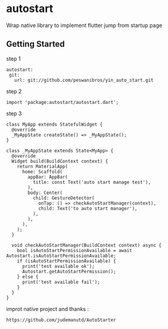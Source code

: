 # autostart

Wrap native library to implement flutter jump from startup page

## Getting Started


step 1

    autostart:
     git:
       url: git://github.com/peswanibros/yin_auto_start.git

step 2
    
    import 'package:autostart/autostart.dart';
    
   
step 3
        
    class MyApp extends StatefulWidget {
      @override
      _MyAppState createState() => _MyAppState();
    }
    
    class _MyAppState extends State<MyApp> {
      @override
      Widget build(BuildContext context) {
        return MaterialApp(
          home: Scaffold(
            appBar: AppBar(
              title: const Text('auto start manage test'),
            ),
            body: Center(
              child: GestureDetector(
                onTap: () => checkAutoStartManager(context),
                child: Text('to auto start manager'),
              ),
            ),
          ),
        );
      }
    
      void checkAutoStartManager(BuildContext context) async {
        bool isAutoStartPermissionAvailable = await Autostart.isAutoStartPermissionAvailable;
        if (isAutoStartPermissionAvailable) {
          print('test available ok');
          Autostart.getAutoStartPermission();
        } else {
          print('test available fail');
        }
      }
    }
 
 improt native project and thanks :
 
    https://github.com/judemanutd/AutoStarter
